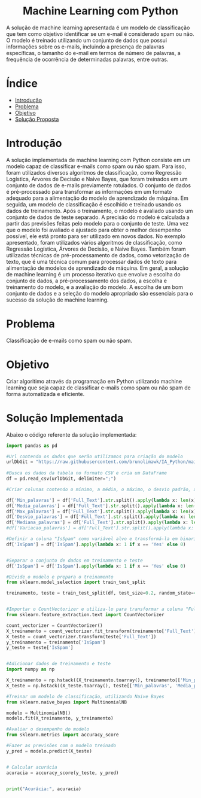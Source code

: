 
<h1 align="center"> Machine Learning com Python </h1>
A solução de machine learning apresentada é um modelo de classificação que tem como objetivo identificar se um e-mail é considerado spam ou não. O modelo é treinado utilizando um conjunto de dados que possui informações sobre os e-mails, incluindo a presença de palavras específicas, o tamanho do e-mail em termos de número de palavras, a frequência de ocorrência de determinadas palavras, entre outras.


# Índice

* [Introdução](#introdução)
* [Problema](#problema)
* [Objetivo](#objetivo)
* [Solução Proposta](#objetivo)
  
 
# Introdução

A solução implementada de machine learning com Python consiste em um modelo capaz de classificar e-mails como spam ou não spam. Para isso, foram utilizados diversos algoritmos de classificação, como Regressão Logística, Árvores de Decisão e Naive Bayes, que foram treinados em um conjunto de dados de e-mails previamente rotulados.
O conjunto de dados é pré-processado para transformar as informações em um formato adequado para a alimentação do modelo de aprendizado de máquina. Em seguida, um modelo de classificação é escolhido e treinado usando os dados de treinamento.
Após o treinamento, o modelo é avaliado usando um conjunto de dados de teste separado. A precisão do modelo é calculada a partir das previsões feitas pelo modelo para o conjunto de teste. Uma vez que o modelo foi avaliado e ajustado para obter o melhor desempenho possível, ele está pronto para ser utilizado em novos dados.
No exemplo apresentado, foram utilizados vários algoritmos de classificação, como Regressão Logística, Árvores de Decisão, e Naive Bayes. Também foram utilizadas técnicas de pré-processamento de dados, como vetorização de texto, que é uma técnica comum para processar dados de texto para alimentação de modelos de aprendizado de máquina.
Em geral, a solução de machine learning é um processo iterativo que envolve a escolha do conjunto de dados, a pré-processamento dos dados, a escolha e treinamento do modelo, e a avaliação do modelo. A escolha de um bom conjunto de dados e a seleção do modelo apropriado são essenciais para o sucesso da solução de machine learning.


# Problema

Classificação de e-mails como spam ou não spam. 


# Objetivo

Criar algoritimo através da programação em Python utilizando machine learning que seja capaz de classificar e-mails como spam ou não spam de forma automatizada e eficiente.  

# Solução Implementada

Abaixo o código referente da solução implementada:

```python
import pandas as pd

#Url contendo os dados que serão utilizamos para criação do modelo
urlDbGit = "https://raw.githubusercontent.com/brunolimawk/IA_Python/main/DataBase.csv"
 
#Busca os dados da tabela no formato CSV e cria um DataFrame
df = pd.read_csv(urlDbGit, delimiter=";")

#Criar colunas contendo o mínimo, a média, o máximo, o desvio padrão, a mediana e a variação de palavras da coluna Full_Text

df['Min_palavras'] = df['Full_Text'].str.split().apply(lambda x: len(x)).min()
df['Media_palavras'] = df['Full_Text'].str.split().apply(lambda x: len(x)).mean()
df['Max_palavras'] = df['Full_Text'].str.split().apply(lambda x: len(x)).max()
df['Desvio_palavras'] = df['Full_Text'].str.split().apply(lambda x: len(x)).std()
df['Mediana_palavras'] = df['Full_Text'].str.split().apply(lambda x: len(x)).median()
#df['Variacao_palavras'] = df['Full_Text'].str.split().apply(lambda x: max(x) - min(x)) 

#Definir a coluna "IsSpam" como variável alvo e transformá-la em binarios
df['IsSpam'] = df['IsSpam'].apply(lambda x: 1 if x == 'Yes' else 0)


#Separar o conjunto de dados em treinamento e teste
df['IsSpam'] = df['IsSpam'].apply(lambda x: 1 if x == 'Yes' else 0)

#Divide o modelo e prepara o treinamento
from sklearn.model_selection import train_test_split

treinamento, teste = train_test_split(df, test_size=0.2, random_state=42)


#Importar o CountVectorizer e utiliza-lo para transformar a coluna "Full_Text" em uma matriz
from sklearn.feature_extraction.text import CountVectorizer

count_vectorizer = CountVectorizer()
X_treinamento = count_vectorizer.fit_transform(treinamento['Full_Text'])
X_teste = count_vectorizer.transform(teste['Full_Text'])
y_treinamento = treinamento['IsSpam']
y_teste = teste['IsSpam']


#Adicionar dados de treinamento e teste
import numpy as np

X_treinamento = np.hstack((X_treinamento.toarray(), treinamento[['Min_palavras', 'Media_palavras', 'Max_palavras', 'Desvio_palavras', 'Mediana_palavras']].values))
X_teste = np.hstack((X_teste.toarray(), teste[['Min_palavras', 'Media_palavras', 'Max_palavras', 'Desvio_palavras', 'Mediana_palavras']].values))

#Treinar um modelo de classificação, utilizando Naive Bayes
from sklearn.naive_bayes import MultinomialNB

modelo = MultinomialNB()
modelo.fit(X_treinamento, y_treinamento)

#Avaliar o desempenho do modelo
from sklearn.metrics import accuracy_score 

#Fazer as previsões com o modelo treinado
y_pred = modelo.predict(X_teste)


# Calcular acurácia
acuracia = accuracy_score(y_teste, y_pred)

 
print("Acurácia:", acuracia)
```



